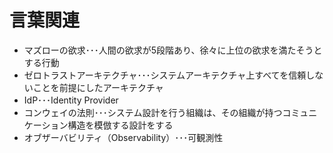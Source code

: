 # 言葉関連

- マズローの欲求･･･人間の欲求が5段階あり、徐々に上位の欲求を満たそうとする行動
- ゼロトラストアーキテクチャ･･･システムアーキテクチャ上すべてを信頼しないことを前提にしたアーキテクチャ
- IdP･･･Identity Provider
- コンウェイの法則･･･システム設計を行う組織は、その組織が持つコミュニケーション構造を模倣する設計をする
- オブザーバビリティ（Observability）･･･可観測性